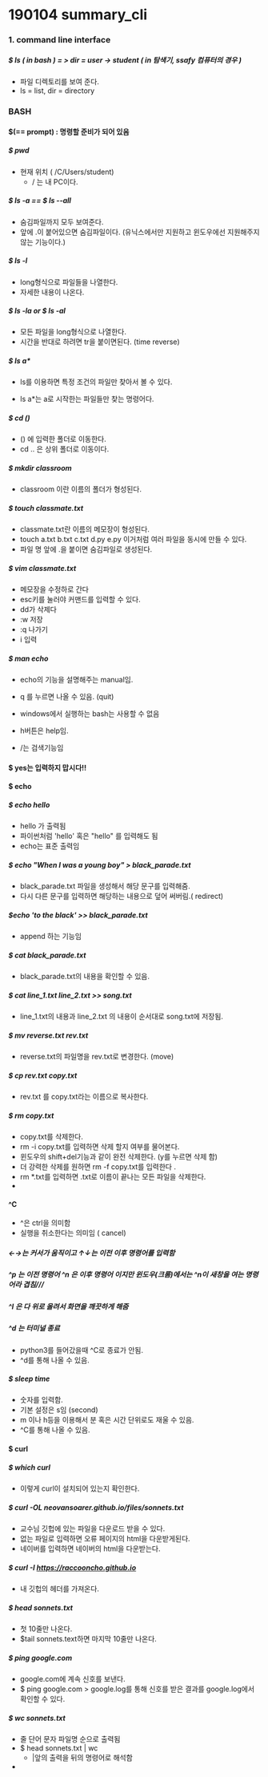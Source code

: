 # 190104 summary_cli



### 1. command line interface

##### $ ls ( in bash ) = > dir  = user -> student ( in 탐색기, ssafy 컴퓨터의 경우 )

* 파일 디렉토리를 보여 준다.
* ls = list, dir = directory



### BASH

#### $(== prompt)  : 명령할 준비가 되어 있음

##### $ pwd

* 현재 위치 ( /C/Users/student)
  * / 는 내 PC이다.

##### $ ls -a  == $ ls --all 

* 숨김파일까지 모두 보여준다.
* 앞에 .이 붙어있으면 숨김파일이다. (유닉스에서만 지원하고 윈도우에선 지원해주지 않는 기능이다.)

##### $ ls -l

* long형식으로 파일들을 나열한다.
* 자세한 내용이 나온다.

##### $ ls -la or $ ls -al

* 모든 파일을 long형식으로 나열한다.
* 시간을 반대로 하려면 tr을 붙이면된다. (time reverse)

##### $ ls a*

* ls를 이용하면 특정 조건의 파일만 찾아서 볼 수 있다.

* ls a*는 a로 시작한는 파일들만 찾는 명령어다.


##### $ cd () 

* () 에 입력한 폴더로 이동한다.
* cd .. 은 상위 폴더로 이동이다.

##### $ mkdir classroom

* classroom 이란 이름의 폴더가 형성된다.

##### $ touch classmate.txt

* classmate.txt란 이름의 메모장이 형성된다.
* touch a.txt b.txt c.txt d.py e.py  이거처럼 여러 파일을 동시에 만들 수 있다.
* 파일 명 앞에 .을 붙이면 숨김파일로 생성된다.                                                                                                  

##### $ vim classmate.txt

* 메모장을 수정하로 간다
* esc키를 눌러야 커맨드를 입력할 수 있다.
* dd가 삭제다
* :w 저장
* :q 나가기
* i 입력

##### $ man echo

- echo의 기능을 설명해주는 manual임.

- q 를 누르면 나올 수 있음. (quit)

- windows에서 실행하는 bash는 사용할 수 없음

- h버튼은 help임.

- /는 검색기능임


#### $ yes는 입력하지 맙시다!!



#### $ echo

##### $ echo hello

- hello 가 출력됨
- 파이썬처럼 'hello' 혹은 "hello" 를 입력해도 됨
- echo는 표준 출력임

##### $ echo "When I was a young boy" > black_parade.txt 

* black_parade.txt 파일을 생성해서 해당 문구를 입력해줌.
* 다시 다른 문구를 입력하면 해당하는 내용으로 덮어 써버림.( redirect)

##### $echo 'to the black' >> black_parade.txt

* append 하는 기능임

##### $ cat black_parade.txt

* black_parade.txt의 내용을 확인할 수 있음.

##### $ cat line_1.txt line_2.txt >> song.txt

* line_1.txt의 내용과 line_2.txt 의 내용이 순서대로 song.txt에 저장됨.

##### $ mv reverse.txt rev.txt 

* reverse.txt의 파일명을 rev.txt로 변경한다. (move)

##### $ cp rev.txt copy.txt

* rev.txt 를 copy.txt라는 이름으로 복사한다.

##### $ rm copy.txt

* copy.txt를 삭제한다.
* rm -i copy.txt를 입력하면 삭제 할지 여부를 물어본다.
* 윈도우의 shift+del기능과 같이 완전 삭제한다. (y를 누르면 삭제 함)
* 더 강력한 삭제를 원하면 rm -f copy.txt를 입력한다 .
* rm *.txt를 입력하면 .txt로 이름이 끝나는 모든 파일을 삭제한다.
* 





####  ^C 

* ^은 ctrl을 의미함
* 실행을 취소한다는 의미임 ( cancel)



##### ←→는 커서가 움직이고 ↑↓는 이전 이후 명령어를 입력함

##### ^p 는 이전 명령어 ^n 은 이후 명령어 이지만 윈도우(크롬)에서는 ^n이 새창을 여는 명령어라 겹침///

##### ^l 은 다 위로 올려서 화면을 깨끗하게 해줌

##### ^d 는 터미널 종료

* python3를 들어갔을때 ^C로 종료가 안됨.
* ^d를 통해 나올 수 있음.



##### $ sleep time

* 숫자를 입력함.
* 기본 설정은 s임 (second)
* m 이나 h등을 이용해서 분 혹은 시간 단위로도 재울 수 있음.
* ^C를 통해 나올 수 있음.



#### $ curl

##### $ which curl

* 이렇게 curl이 설치되어 있는지 확인한다.

##### $ curl -OL neovansoarer.github.io/files/sonnets.txt

* 교수님 깃헙에 있는 파일을 다운로드 받을 수 있다.
* 없는 파일로 입력하면 오류 페이지의 html을 다운받게된다.
* 네이버를 입력하면 네이버의 html을 다운받는다.

##### $ curl -I https://raccooncho.github.io

* 내 깃헙의 헤더를 가져온다.



##### $ head sonnets.txt

* 첫 10줄만 나온다.
* $tail sonnets.text하면 마지막 10줄만 나온다.



##### $ ping google.com

* google.com에 계속 신호를 보낸다.
* $ ping google.com > google.log를 통해 신호를 받은 결과를 google.log에서 확인할 수 있다. 



##### $ wc sonnets.txt

* 줄 단어 문자 파일명 순으로 출력됨
* $ head sonnets.txt | wc
  * |앞의 출력을 뒤의 명령어로 해석함
* 